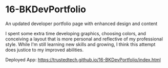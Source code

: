 # 16-BKDevPortfolio
An updated developer portfolio page with enhanced design and content

I spent some extra time developing graphics, choosing colors, and conceiving a layout that is more personal and reflective of my professional style.  While I'm still learning new skills and growing, I think this attempt does justice to my improved abilities.   

Deployed App:
https://trustedtech.github.io/16-BKDevPortfolio/index.html
